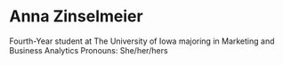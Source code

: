 # Anna Zinselmeier
Fourth-Year student at The University of Iowa majoring in Marketing and Business Analytics
Pronouns: She/her/hers
